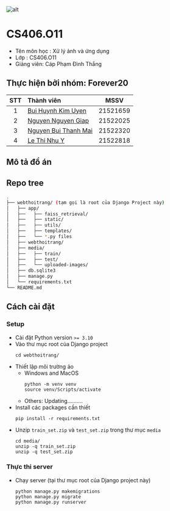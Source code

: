 ![alt](https://www.uit.edu.vn/sites/vi/files/banner_uit.png)
# CS406.O11
- Tên môn học : Xử lý ảnh và ứng dụng
- Lớp : CS406.O11
- Giảng viên: Cáp Phạm Đình Thắng 
## Thực hiện bởi nhóm: **Forever20**
|STT|Thành viên|MSSV|
|:-:|:--|:-:|
|1|[Bui Huynh Kim Uyen](https://github.com/uyenbhku)|21521659|
|2|[Nguyen Nguyen Giap](https://github.com/Paignn)|21522025|
|3|[Nguyen Bui Thanh Mai](https://github.com/mainbt)|21522320|
|4|[Le Thi Nhu Y](https://github.com/lethinhuy20)|21522818|

## Mô tả đồ án 


## Repo tree
```bash
.
├── webthoitrang/ (tạm gọi là root của Django Project này)
│   ├── app/
│   ├──   ├── faiss_retrieval/
│   ├──   ├── static/
│   ├──   ├── utils/
│   ├──   ├── templates/
│   ├──   └── *.py files 
│   ├── webthoitrang/
│   ├── media/
│   ├──   ├── train/
│   ├──   ├── test/
│   ├──   └── uploaded-images/
│   ├── db.sqlite3
│   ├── manage.py
│   └── requirements.txt
└── README.md
 ```


## Cách cài đặt 
### Setup
- Cài đặt Python version `>= 3.10`
- Vào thư mục root của Django project 
    ```
    cd webthoitrang/
    ```
- Thiết lập môi trường ảo
    + Windows and MacOS
        ```
        python -m venv venv
        source venv/Scripts/activate
        ```
    + Others: Updating..........
- Install các packages cần thiết
    ```
    pip install -r requirements.txt
    ```
- Unzip `train_set.zip` và `test_set.zip` trong thư mục `media`
    ```
    cd media/
    unzip -q train_set.zip
    unzip -q test_set.zip
    ```
### Thực thi server 
- Chạy server (tại thư mục root của Django project này)
    ```
    python manage.py makemigrations
    python manage.py migrate
    python manage.py runserver 
    ```


